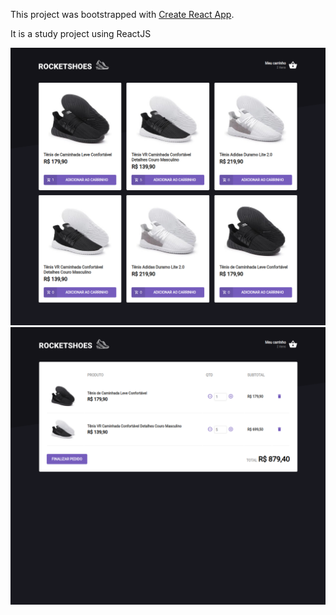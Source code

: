This project was bootstrapped with [Create React App](https://github.com/facebook/create-react-app).

It is a study project using ReactJS

![Alt text](/src/assets/readme/home.png)
![Alt text](/src/assets/readme/cart.png)
